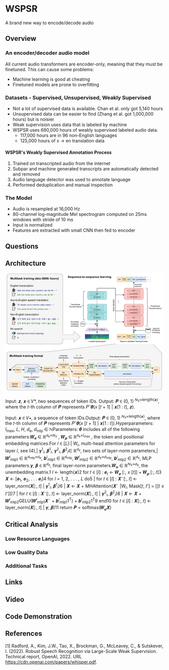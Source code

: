 # WSPSR
A brand new way to encode/decode audio

## Overview
### An encoder/decoder audio model
All current audio transformers are encoder-only, meaning that they must be finetuned. This can cause some problems:
* Machine learning is good at cheating
* Finetuned models are prone to overfitting

### Datasets - Supervised, Unsupervised, Weakly Supervised
* Not a lot of supervised data is available. Chan et al. only got 5,140 hours
* Unsupervised data can be easier to find (Zhang et al. got 1,000,000 hours) but is noisier
* Weak supervision uses data that is labeled by machine
* WSPSR uses 680,000 hours of weakly supervised labeled audio data.
  * 117,000 hours are in 96 non-English languages
  * 125,000 hours of x -> en translation data
#### WSPSR's Weakly Supervised Annotation Process
 1. Trained on transcripted audio from the internet
 2. Subpar and machine generated transcripts are automatically detected and removed
 3. Audio language detector was used to annotate language
 4. Performed deduplication and manual inspection

### The Model
* Audio is resampled at 16,000 Hz
* 80-channel log-magnitude Mel spectrogram computed on 25ms windows with stride of 10 ms
* Input is normalized
* Features are extracted with small CNN then fed to encoder

## Questions

## Architecture
![WSPSR pipeline](/pictures/wspsr-pipeline.png)

Input: 𝒛, 𝒙 ∈ 𝑉*, two sequences of token IDs.
Output: 𝑷 ∈ (0, 1)	<sup>𝑁<sub>V</sub>×length(𝒙)</sup>, where the 𝑡-th column of 𝑷 represents 𝑃ˆ𝜽(𝑥 [𝑡 + 1] | 𝒙[1 : 𝑡], 𝒛).


Input: 𝒙 ∈ 𝑉∗, a sequence of token IDs.Output: 𝑷 ∈ (0, 1)	<sup>𝑁<sub>V</sub>×length(𝒙)</sup>, where the 𝑡-th column of 𝑷 represents 𝑃ˆ𝜽(𝑥 [𝑡 + 1] | 𝒙[1 : 𝑡]).Hyperparameters: *l*<sub>max</sub>, 𝐿, 𝐻, 𝑑<sub>e</sub>, 𝑑<sub>mlp</sub> ∈ ℕParameters: 𝜽 includes all of the following parameters:𝑾<sub>𝒆</sub> ∈ ℝ<sup>𝑑<sub>e</sub>×𝑁<sub>V</sub></sup> , 𝑾<sub>𝒑</sub> ∈ ℝ<sup>𝑑<sub>e</sub>×*l*<sub>max</sub></sup> , the token and positional embedding matrices.For 𝑙 ∈ [𝐿]:| W<sub>𝑙</sub>, multi-head attention parameters for layer 𝑙, see (4),| 𝜸<sup>1</sup><sub>𝑙</sub>, 𝜷<sup>1</sup><sub>𝑙</sub>, 𝜸<sup>2</sup><sub>𝑙</sub>, 𝜷<sup>2</sup><sub>𝑙</sub>∈ ℝ<sup>𝑑<sub>e</sub></sup>, two sets of layer-norm parameters,| 𝑾<sup>𝑙</sup><sub>mlp1</sub> ∈ ℝ<sup>𝑑<sub>mlp</sub>×𝑑<sub>e</sub></sup>, 𝒃<sup>𝑙</sup><sub>mlp1</sub> ∈ ℝ<sup>𝑑<sub>mlp</sub></sup>, 𝑾<sup>𝑙</sup><sub>mlp2</sub> ∈ ℝ<sup>𝑑<sub>e</sub>×𝑑<sub>mlp</sub></sup>, 𝒃<sup>𝑙</sup><sub>mlp2</sub> ∈ ℝ<sup>𝑑<sub>e</sub></sup>, MLP parameters.𝜸, 𝜷 ∈ ℝ<sup>𝑑<sub>e</sub></sup>, final layer-norm parameters.𝑾<sub>𝒖</sub> ∈ ℝ<sup>𝑁<sub>V</sub>×𝑑<sub>e</sub></sup>, the unembedding matrix.1 *l* ← length(𝒙)2 for 𝑡 ∈ [*l*] : 𝒆<sub>𝑡</sub> ← 𝑾<sub>𝒆</sub> [:, 𝑥 [𝑡]] + 𝑾<sub>𝒑</sub> [:, 𝑡]3 𝑿 ← [𝒆<sub>1</sub>, 𝒆<sub>2</sub>, . . . 𝒆<sub>*l*</sub>]4 for 𝑙 = 1, 2, . . . , 𝐿 do5 | for 𝑡 ∈ [*l*] : 𝑿˜[:, 𝑡] ← layer_norm(𝑿[:, 𝑡] | 𝜸<sup>1</sup><sub>𝑙</sub>, 𝜷<sup>1</sup><sub>𝑙</sub>)6 | 𝑿 ← 𝑿 + MHAttention(𝑿˜ |W<sub>𝑙</sub>, Mask[𝑡, 𝑡'] = [[𝑡 ≤ 𝑡']])7 | for 𝑡 ∈ [*l*] : 𝑿˜[:, 𝑡] ← layer_norm(𝑿[:, 𝑡] | 𝜸<sup>2</sup><sub>𝑙</sub>, 𝜷<sup>2</sup><sub>𝑙</sub>)8 | 𝑿 ← 𝑿 + 𝑾<sup>𝑙</sup><sub>mlp2</sub>GELU(𝑾<sup>𝑙</sup><sub>mlp1</sub>𝑿˜ + 𝒃<sup>𝑙</sup><sub>mlp1</sub>1<sup>T</sup>) + 𝒃<sup>𝑙</sup><sub>mlp2</sub>1<sup>T</sup>9 end10 for 𝑡 ∈ [*l*] : 𝑿[:, 𝑡] ← layer_norm(𝑿[:, 𝑡] | 𝜸, 𝜷)11 return 𝑷 = softmax(𝑾<sub>𝒖</sub>𝑿)

## Critical Analysis
### Low Resource Languages
### Low Quality Data
### Additional Tasks

## Links

## Video

## Code Demonstration

## References

<a id="1">[1]</a> 
Radford, A., Kim, J.W., Tao, X., Brockman, G., McLeavey, C., & Sutskever, I. (2022). 
Robust Speech Recognition via Large-Scale Weak Supervision.
Technical report, OpenAI, 2022. URL https://cdn.openai.com/papers/whisper.pdf.
